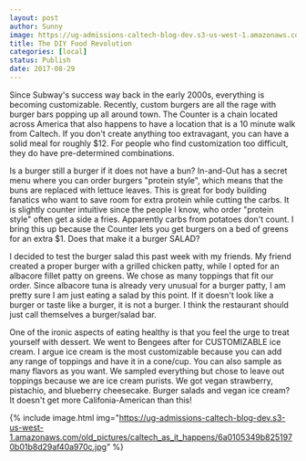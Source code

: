 ```yaml
---
layout: post
author: Sunny
image: https://ug-admissions-caltech-blog-dev.s3-us-west-1.amazonaws.com/old_pictures/caltech_as_it_happens/6a0105349b8251970b01bb09b3e211970d.jpg
title: The DIY Food Revolution
categories: [local]
status: Publish
date: 2017-08-29
---
```


Since Subway's success way back in the early 2000s, everything is becoming customizable. Recently, custom burgers are all the rage with burger bars popping up all around town. The Counter is a chain located across America that also happens to have a location that is a 10 minute walk from Caltech. If you don't create anything too extravagant, you can have a solid meal for roughly $12. For people who find customization too difficult, they do have pre-determined combinations.


Is a burger still a burger if it does not have a bun? In-and-Out has a secret menu where you can order burgers "protein style", which means that the buns are replaced with lettuce leaves. This is great for body building fanatics who want to save room for extra protein while cutting the carbs. It is slightly counter intuitive since the people I know, who order "protein style" often get a side a fries. Apparently carbs from potatoes don't count. I bring this up because the Counter lets you get burgers on a bed of greens for an extra $1. Does that make it a burger SALAD?

I decided to test the burger salad this past week with my friends. My friend created a proper burger with a grilled chicken patty, while I opted for an albacore fillet patty on greens. We chose as many toppings that fit our order. Since albacore tuna is already very unusual for a burger patty, I am pretty sure I am just eating a salad by this point. If it doesn't look like a burger or taste like a burger, it is not a burger. I think the restaurant should just call themselves a burger/salad bar.




One of the ironic aspects of eating healthy is that you feel the urge to treat yourself with dessert. We went to Bengees after for CUSTOMIZABLE ice cream. I argue ice cream is the most customizable because you can add any range of toppings and have it in a cone/cup. You can also sample as many flavors as you want. We sampled everything but chose to leave out toppings because we are ice cream purists. We got vegan strawberry, pistachio, and blueberry cheesecake. Burger salads and vegan ice cream? It doesn't get more Califonia-American than this!



{% include image.html img="https://ug-admissions-caltech-blog-dev.s3-us-west-1.amazonaws.com/old_pictures/caltech_as_it_happens/6a0105349b8251970b01b8d29af40a970c.jpg" %}
